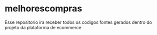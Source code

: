 # melhorescompras
Esse repositorio ira receber todos os codigos fontes gerados dentro do projeto da plataforma de ecommerce
